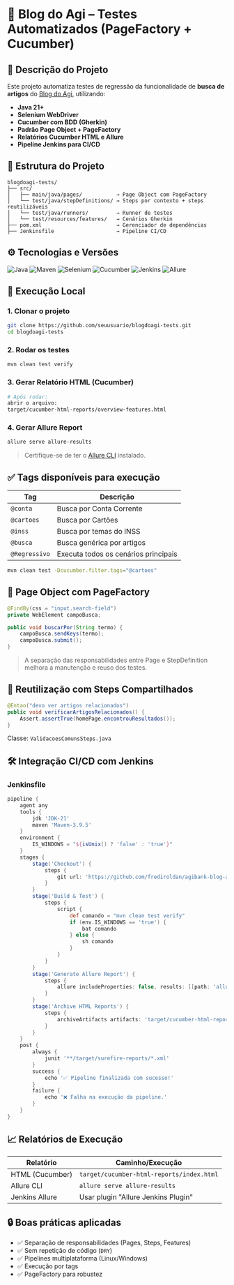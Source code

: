 # 🧪 Blog do Agi – Testes Automatizados (PageFactory + Cucumber)


## 📌 Descrição do Projeto

Este projeto automatiza testes de regressão da funcionalidade de **busca de artigos** do [Blog do Agi](https://blogdoagi.com.br/), utilizando:

- **Java 21+**
- **Selenium WebDriver**
- **Cucumber com BDD (Gherkin)**
- **Padrão Page Object + PageFactory**
- **Relatórios Cucumber HTML e Allure**
- **Pipeline Jenkins para CI/CD**

## 📂 Estrutura do Projeto

```
blogdoagi-tests/
├── src/
│   ├── main/java/pages/           → Page Object com PageFactory
│   └── test/java/stepDefinitions/ → Steps por contexto + steps reutilizáveis
│   └── test/java/runners/         → Runner de testes
│   └── test/resources/features/   → Cenários Gherkin
├── pom.xml                        → Gerenciador de dependências
├── Jenkinsfile                    → Pipeline CI/CD
```

## ⚙️ Tecnologias e Versões

![Java](https://img.shields.io/badge/Java-21%2B-blue)
![Maven](https://img.shields.io/badge/Maven-3.9.5-green)
![Selenium](https://img.shields.io/badge/Selenium-4.21.0-brightgreen)
![Cucumber](https://img.shields.io/badge/Cucumber-7.14.0-yellow)
![Jenkins](https://img.shields.io/badge/Jenkins-CI%2FCD-red)
![Allure](https://img.shields.io/badge/Allure-2.24.0-purple)

## 🚀 Execução Local

### 1. Clonar o projeto

```bash
git clone https://github.com/seuusuario/blogdoagi-tests.git
cd blogdoagi-tests
```

### 2. Rodar os testes

```bash
mvn clean test verify
```

### 3. Gerar Relatório HTML (Cucumber)

```bash
# Após rodar:
abrir o arquivo:
target/cucumber-html-reports/overview-features.html
```

### 4. Gerar Allure Report

```bash
allure serve allure-results
```

> Certifique-se de ter o [Allure CLI](https://docs.qameta.io/allure/#_installing_a_commandline) instalado.

## ✅ Tags disponíveis para execução

| Tag         | Descrição                              |
|-------------|----------------------------------------|
| `@conta`    | Busca por Conta Corrente               |
| `@cartoes`  | Busca por Cartões                      |
| `@inss`     | Busca por temas do INSS                |
| `@busca`    | Busca genérica por artigos             |
| `@Regressivo` | Executa todos os cenários principais  |

```bash
mvn clean test -Dcucumber.filter.tags="@cartoes"
```

## 🧱 Page Object com PageFactory

```java
@FindBy(css = "input.search-field")
private WebElement campoBusca;

public void buscarPor(String termo) {
    campoBusca.sendKeys(termo);
    campoBusca.submit();
}
```

> A separação das responsabilidades entre Page e StepDefinition melhora a manutenção e reuso dos testes.

## 🔁 Reutilização com Steps Compartilhados

```java
@Entao("devo ver artigos relacionados")
public void verificarArtigosRelacionados() {
    Assert.assertTrue(homePage.encontrouResultados());
}
```

Classe: `ValidacoesComunsSteps.java`

## 🛠️ Integração CI/CD com Jenkins

### Jenkinsfile

```groovy
pipeline {
    agent any
    tools {
        jdk 'JDK-21'
        maven 'Maven-3.9.5'
    }
    environment {
        IS_WINDOWS = "${isUnix() ? 'false' : 'true'}"
    }
    stages {
        stage('Checkout') {
            steps {
                git url: 'https://github.com/frediroldan/agibank-blog-automation.git'
            }
        }
        stage('Build & Test') {
            steps {
                script {
                    def comando = "mvn clean test verify"
                    if (env.IS_WINDOWS == 'true') {
                        bat comando
                    } else {
                        sh comando
                    }
                }
            }
        }
        stage('Generate Allure Report') {
            steps {
                allure includeProperties: false, results: [[path: 'allure-results']]
            }
        }
        stage('Archive HTML Reports') {
            steps {
                archiveArtifacts artifacts: 'target/cucumber-html-reports/**/*.*', allowEmptyArchive: true
            }
        }
    }
    post {
        always {
            junit '**/target/surefire-reports/*.xml'
        }
        success {
            echo '✅ Pipeline finalizada com sucesso!'
        }
        failure {
            echo '❌ Falha na execução da pipeline.'
        }
    }
}
```

## 📈 Relatórios de Execução

| Relatório        | Caminho/Execução                          |
|------------------|-------------------------------------------|
| HTML (Cucumber)  | `target/cucumber-html-reports/index.html` |
| Allure CLI       | `allure serve allure-results`             |
| Jenkins Allure   | Usar plugin "Allure Jenkins Plugin"       |

## 🔒 Boas práticas aplicadas

- ✅ Separação de responsabilidades (Pages, Steps, Features)
- ✅ Sem repetição de código (`DRY`)
- ✅ Pipelines multiplataforma (Linux/Windows)
- ✅ Execução por tags
- ✅ PageFactory para robustez

